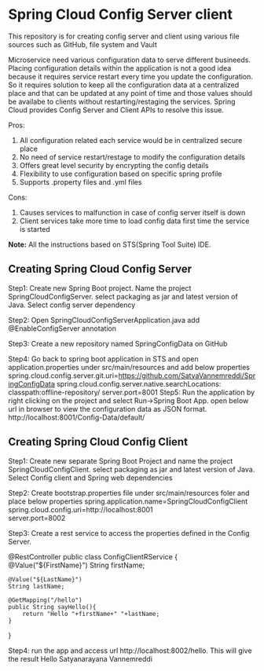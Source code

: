 # Spring Cloud Config Server client
This repository is for creating config server and client using various file sources such as GitHub, file system and Vault

Microservice need various configuration data to serve different busineeds. Placing configuration details within the application is not a good idea because it requires service restart every time you update the configuration. So it requires solution to keep all the configuration data at a centralized place and that can be updated at any point of time and those values should be availabe to clients without restarting/restaging the services. Spring Cloud provides Config Server and Client APIs to resolve this issue.

Pros:
1. All configuration related each service would be in centralized secure place
2. No need of service restart/restage to modify the configuration details
3. Offers great level security by encrypting the config details
4. Flexibility to use configuration based on specific spring profile
5. Supports .property files and .yml files

Cons:
1. Causes services to malfunction in case of config server itself is down
2. Client services take more time to load config data first time the service is started

<b>Note:</b> All the instructions based on STS(Spring Tool Suite) IDE.

<b>Creating Spring Cloud Config Server</b>
--------------------------------------

Step1: Create new Spring Boot project. Name the project SpringCloudConfigServer. select packaging as jar and latest version of Java. Select config server dependency

Step2: Open SpringCloudConfigServerApplication.java add @EnableConfigServer annotation

Step3: Create a new repository named SpringConfigData on GitHub

Step4: Go back to spring boot application in STS and open application.properties under src/main/resources and add below properties
        spring.cloud.config.server.git.uri=https://github.com/SatyaVannemreddi/SpringConfigData
        spring.cloud.config.server.native.searchLocations: classpath:offline-repository/
        server.port=8001
Step5: Run the application by right clicking on the project and select Run->Spring Boot App. open below url in browser to view the configuration data as JSON format.
       http://localhost:8001/Config-Data/default/
       
<b>Creating Spring Cloud Config Client</b>
--------------------------------------

Step1: Create new separate Spring Boot Project and name the project SpringCloudConfigClient. select packaging as jar and latest version of Java. Select Config client and Spring web dependencies

Step2: Create bootstrap.properties file under src/main/resources foler and place below properties
        spring.application.name=SpringCloudConfigClient</br>
        spring.cloud.config.uri=http://localhost:8001</br>
        server.port=8002

Step3: Create a rest service to access the properties defined in the Config Server.

@RestController
public class ConfigClientRService {
	@Value("${FirstName}")
	String firstName;
	
	@Value("${LastName}")
	String lastName;
	
	@GetMapping("/hello")
	public String sayHello(){
		return "Hello "+firstName+" "+lastName;
	}

}

Step4: run the app and access url http://localhost:8002/hello. This will give the result Hello Satyanarayana Vannemreddi






